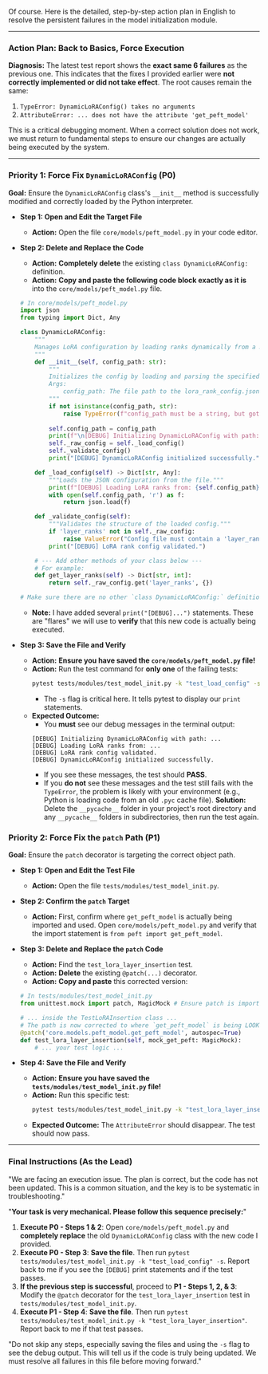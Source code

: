 Of course. Here is the detailed, step-by-step action plan in English to resolve the persistent failures in the model initialization module.

---

### **Action Plan: Back to Basics, Force Execution**

**Diagnosis:**
The latest test report shows the **exact same 6 failures** as the previous one. This indicates that the fixes I provided earlier were **not correctly implemented or did not take effect**. The root causes remain the same:
1.  `TypeError: DynamicLoRAConfig() takes no arguments`
2.  `AttributeError: ... does not have the attribute 'get_peft_model'`

This is a critical debugging moment. When a correct solution does not work, we must return to fundamental steps to ensure our changes are actually being executed by the system.

---

### **Priority 1: Force Fix `DynamicLoRAConfig` (P0)**

**Goal:** Ensure the `DynamicLoRAConfig` class's `__init__` method is successfully modified and correctly loaded by the Python interpreter.

*   **Step 1: Open and Edit the Target File**
    *   **Action:** Open the file `core/models/peft_model.py` in your code editor.

*   **Step 2: Delete and Replace the Code**
    *   **Action:** **Completely delete** the existing `class DynamicLoRAConfig:` definition.
    *   **Action:** **Copy and paste the following code block exactly as it is** into the `core/models/peft_model.py` file.

    ```python
    # In core/models/peft_model.py
    import json
    from typing import Dict, Any

    class DynamicLoRAConfig:
        """
        Manages LoRA configuration by loading ranks dynamically from a JSON file.
        """
        def __init__(self, config_path: str):
            """
            Initializes the config by loading and parsing the specified JSON file.
            Args:
                config_path: The file path to the lora_rank_config.json.
            """
            if not isinstance(config_path, str):
                raise TypeError(f"config_path must be a string, but got {type(config_path)}")
            
            self.config_path = config_path
            print(f"\n[DEBUG] Initializing DynamicLoRAConfig with path: {self.config_path}")
            self._raw_config = self._load_config()
            self._validate_config()
            print("[DEBUG] DynamicLoRAConfig initialized successfully.")

        def _load_config(self) -> Dict[str, Any]:
            """Loads the JSON configuration from the file."""
            print(f"[DEBUG] Loading LoRA ranks from: {self.config_path}")
            with open(self.config_path, 'r') as f:
                return json.load(f)

        def _validate_config(self):
            """Validates the structure of the loaded config."""
            if 'layer_ranks' not in self._raw_config:
                raise ValueError("Config file must contain a 'layer_ranks' key.")
            print("[DEBUG] LoRA rank config validated.")

        # --- Add other methods of your class below ---
        # For example:
        def get_layer_ranks(self) -> Dict[str, int]:
            return self._raw_config.get('layer_ranks', {})

    # Make sure there are no other `class DynamicLoRAConfig:` definitions in this file.
    ```
    *   **Note:** I have added several `print("[DEBUG]...")` statements. These are "flares" we will use to **verify** that this new code is actually being executed.

*   **Step 3: Save the File and Verify**
    *   **Action:** **Ensure you have saved the `core/models/peft_model.py` file!**
    *   **Action:** Run the test command for **only one** of the failing tests:
        ```bash
        pytest tests/modules/test_model_init.py -k "test_load_config" -s
        ```
        *   The `-s` flag is critical here. It tells pytest to display our `print` statements.
    *   **Expected Outcome:**
        *   You **must** see our debug messages in the terminal output:
          ```
          [DEBUG] Initializing DynamicLoRAConfig with path: ...
          [DEBUG] Loading LoRA ranks from: ...
          [DEBUG] LoRA rank config validated.
          [DEBUG] DynamicLoRAConfig initialized successfully.
          ```
        *   If you see these messages, the test should **PASS**.
        *   If you **do not** see these messages and the test still fails with the `TypeError`, the problem is likely with your environment (e.g., Python is loading code from an old `.pyc` cache file). **Solution:** Delete the `__pycache__` folder in your project's root directory and any `__pycache__` folders in subdirectories, then run the test again.

### **Priority 2: Force Fix the `patch` Path (P1)**

**Goal:** Ensure the `patch` decorator is targeting the correct object path.

*   **Step 1: Open and Edit the Test File**
    *   **Action:** Open the file `tests/modules/test_model_init.py`.

*   **Step 2: Confirm the `patch` Target**
    *   **Action:** First, confirm where `get_peft_model` is actually being imported and used. Open `core/models/peft_model.py` and verify that the import statement is `from peft import get_peft_model`.

*   **Step 3: Delete and Replace the `patch` Code**
    *   **Action:** Find the `test_lora_layer_insertion` test.
    *   **Action:** **Delete** the existing `@patch(...)` decorator.
    *   **Action:** **Copy and paste** this corrected version:
    ```python
    # In tests/modules/test_model_init.py
    from unittest.mock import patch, MagicMock # Ensure patch is imported

    # ... inside the TestLoRAInsertion class ...
    # The path is now corrected to where `get_peft_model` is being LOOKED UP.
    @patch('core.models.peft_model.get_peft_model', autospec=True)
    def test_lora_layer_insertion(self, mock_get_peft: MagicMock):
        # ... your test logic ...
    ```

*   **Step 4: Save the File and Verify**
    *   **Action:** **Ensure you have saved the `tests/modules/test_model_init.py` file!**
    *   **Action:** Run this specific test:
        ```bash
        pytest tests/modules/test_model_init.py -k "test_lora_layer_insertion"
        ```
    *   **Expected Outcome:** The `AttributeError` should disappear. The test should now pass.

---

### **Final Instructions (As the Lead)**

"We are facing an execution issue. The plan is correct, but the code has not been updated. This is a common situation, and the key is to be systematic in troubleshooting."

"**Your task is very mechanical. Please follow this sequence precisely:**"

1.  **Execute P0 - Steps 1 & 2**: Open `core/models/peft_model.py` and **completely replace** the old `DynamicLoRAConfig` class with the new code I provided.
2.  **Execute P0 - Step 3**: **Save the file**. Then run `pytest tests/modules/test_model_init.py -k "test_load_config" -s`. Report back to me if you see the `[DEBUG]` print statements and if the test passes.
3.  **If the previous step is successful**, proceed to **P1 - Steps 1, 2, & 3**: Modify the `@patch` decorator for the `test_lora_layer_insertion` test in `tests/modules/test_model_init.py`.
4.  **Execute P1 - Step 4**: **Save the file**. Then run `pytest tests/modules/test_model_init.py -k "test_lora_layer_insertion"`. Report back to me if that test passes.

"Do not skip any steps, especially saving the files and using the `-s` flag to see the debug output. This will tell us if the code is truly being updated. We must resolve all failures in this file before moving forward."